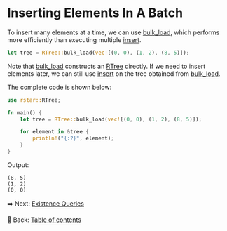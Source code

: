 # Inserting Elements In A Batch

To insert many elements at a time, we can use [bulk_load](https://docs.rs/rstar/latest/rstar/struct.RTree.html#method.bulk_load), which performs more efficiently than executing multiple [insert](https://docs.rs/rstar/latest/rstar/struct.RTree.html#method.insert).

```rust
let tree = RTree::bulk_load(vec![(0, 0), (1, 2), (8, 5)]);
```

Note that [bulk_load](https://docs.rs/rstar/latest/rstar/struct.RTree.html#method.bulk_load) constructs an [RTree](https://docs.rs/rstar/latest/rstar/struct.RTree.html) directly.
If we need to insert elements later, we can still use [insert](https://docs.rs/rstar/latest/rstar/struct.RTree.html#method.insert) on the tree obtained from [bulk_load](https://docs.rs/rstar/latest/rstar/struct.RTree.html#method.bulk_load).

The complete code is shown below:

```rust
use rstar::RTree;

fn main() {
    let tree = RTree::bulk_load(vec![(0, 0), (1, 2), (8, 5)]);

    for element in &tree {
        println!("{:?}", element);
    }
}
```

Output:

```text
(8, 5)
(1, 2)
(0, 0)
```

:arrow_right:  Next: [Existence Queries](./existence_queries.md)

:blue_book: Back: [Table of contents](./../README.md)
